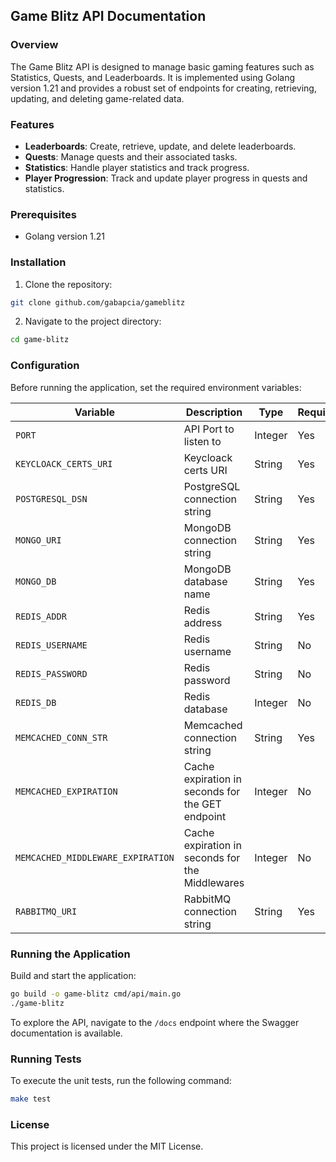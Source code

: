 
## Game Blitz API Documentation

### Overview

The Game Blitz API is designed to manage basic gaming features such as Statistics, Quests, and Leaderboards. It is implemented using Golang version 1.21 and provides a robust set of endpoints for creating, retrieving, updating, and deleting game-related data.

### Features

- **Leaderboards**: Create, retrieve, update, and delete leaderboards.
- **Quests**: Manage quests and their associated tasks.
- **Statistics**: Handle player statistics and track progress.
- **Player Progression**: Track and update player progress in quests and statistics.

### Prerequisites

- Golang version 1.21

### Installation

1. Clone the repository:
```bash
git clone github.com/gabapcia/gameblitz
```

2. Navigate to the project directory:
```bash
cd game-blitz
```

### Configuration

Before running the application, set the required environment variables:

| Variable                         | Description                                      | Type    | Required | Example                                                                   |
|----------------------------------|--------------------------------------------------|---------|----------|---------------------------------------------------------------------------|
| `PORT`                           | API Port to listen to                            | Integer | Yes      | `8080`                                                                    |
| `KEYCLOACK_CERTS_URI`            | Keycloack certs URI                              | String  | Yes      | `http://localhost:3000/realms/gameblitz/protocol/openid-connect/certs`    |
| `POSTGRESQL_DSN`                 | PostgreSQL connection string                     | String  | Yes      | `postgres://gameblitz:gameblitz@localhost:5432/gameblitz?sslmode=disable` |
| `MONGO_URI`                      | MongoDB connection string                        | String  | Yes      | `mongodb://localhost:27017/?retryWrites=true&w=majority`                  |
| `MONGO_DB`                       | MongoDB database name                            | String  | Yes      | `gameblitz`                                                               |
| `REDIS_ADDR`                     | Redis address                                    | String  | Yes      | `localhost:6379`                                                          |
| `REDIS_USERNAME`                 | Redis username                                   | String  | No       | `gameblitz`                                                               |
| `REDIS_PASSWORD`                 | Redis password                                   | String  | No       | `gameblitz`                                                               |
| `REDIS_DB`                       | Redis database                                   | Integer | No       | `0`                                                                       |
| `MEMCACHED_CONN_STR`             | Memcached connection string                      | String  | Yes      | `localhost:11211`                                                         |
| `MEMCACHED_EXPIRATION`           | Cache expiration in seconds for the GET endpoint | Integer | No       | `60`                                                                      |
| `MEMCACHED_MIDDLEWARE_EXPIRATION`| Cache expiration in seconds for the Middlewares  | Integer | No       | `60`                                                                      |
| `RABBITMQ_URI`                   | RabbitMQ connection string                       | String  | Yes      | `amqp://gameblitz:gameblitz@localhost:5672/gameblitz`                     |


### Running the Application

Build and start the application:

```bash
go build -o game-blitz cmd/api/main.go
./game-blitz
```

To explore the API, navigate to the `/docs` endpoint where the Swagger documentation is available.

### Running Tests

To execute the unit tests, run the following command:

```bash
make test
```

### License

This project is licensed under the MIT License.
